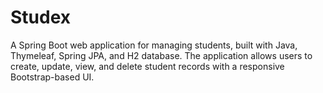 # Studex
A Spring Boot web application for managing students, built with Java, Thymeleaf, Spring JPA, and H2 database. The application allows users to create, update, view, and delete student records with a responsive Bootstrap-based UI.
